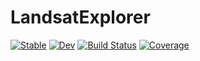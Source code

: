 # LandsatExplorer

[![Stable](https://img.shields.io/badge/docs-stable-blue.svg)](https://JoshuaBillson.github.io/LandsatExplorer.jl/stable/)
[![Dev](https://img.shields.io/badge/docs-dev-blue.svg)](https://JoshuaBillson.github.io/LandsatExplorer.jl/dev/)
[![Build Status](https://github.com/JoshuaBillson/LandsatExplorer.jl/actions/workflows/CI.yml/badge.svg?branch=main)](https://github.com/JoshuaBillson/LandsatExplorer.jl/actions/workflows/CI.yml?query=branch%3Amain)
[![Coverage](https://codecov.io/gh/JoshuaBillson/LandsatExplorer.jl/branch/main/graph/badge.svg)](https://codecov.io/gh/JoshuaBillson/LandsatExplorer.jl)
